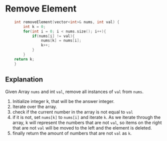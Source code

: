 # Remove Element

```cpp
    int removeElement(vector<int>& nums, int val) {
        int k = 0;
        for(int i = 0; i < nums.size(); i++){
            if(nums[i] != val){
                nums[k] = nums[i];
                k++;
            }
        }
    return k;
    }
```

## Explanation

Given Array ```nums``` and int ```val```, remove all instances of ```val``` from ```nums```.

1. Initialize integer k, that will be the answer integer. 
2. Iterate over the array.
3. check if the current number in the array is not equal to ```val```
4. if it is not, set ```nums[k]``` to ```nums[i]``` and iterate ```k```. As we iterate through the array, k will represent the numbers that are not ```val```, so items on the right that are not ```val``` will be moved to the left and the element is deleted. 
5. finally return the amount of numbers that are not ```val``` as ```k```.
